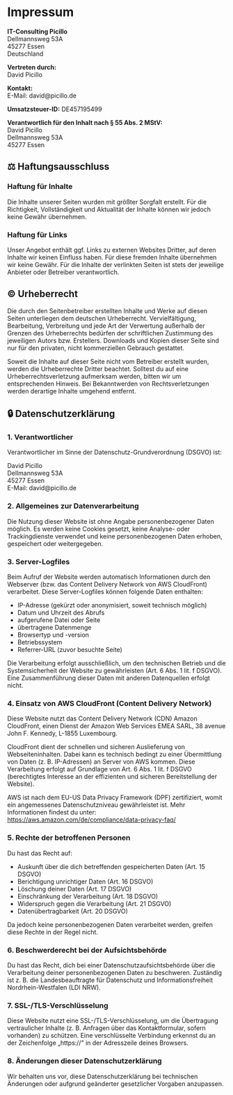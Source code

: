 ---
---

# Impressum

**IT-Consulting Picillo**  
Dellmannsweg 53A  
45277 Essen  
Deutschland

**Vertreten durch:**  
David Picillo

**Kontakt:**  
E-Mail: david\@picillo.de

**Umsatzsteuer-ID:** DE457195499

**Verantwortlich für den Inhalt nach § 55 Abs. 2 MStV:**  
David Picillo  
Dellmannsweg 53A  
45277 Essen

## ⚖️ Haftungsausschluss

### Haftung für Inhalte
Die Inhalte unserer Seiten wurden mit größter Sorgfalt erstellt. Für die Richtigkeit, Vollständigkeit und Aktualität der Inhalte können wir jedoch keine Gewähr übernehmen.

### Haftung für Links
Unser Angebot enthält ggf. Links zu externen Websites Dritter, auf deren Inhalte wir keinen Einfluss haben. Für diese fremden Inhalte übernehmen wir keine Gewähr. Für die Inhalte der verlinkten Seiten ist stets der jeweilige Anbieter oder Betreiber verantwortlich.

## © Urheberrecht

Die durch den Seitenbetreiber erstellten Inhalte und Werke auf diesen Seiten unterliegen dem deutschen Urheberrecht.
Vervielfältigung, Bearbeitung, Verbreitung und jede Art der Verwertung außerhalb der Grenzen des Urheberrechts bedürfen der schriftlichen Zustimmung des jeweiligen Autors bzw. Erstellers.
Downloads und Kopien dieser Seite sind nur für den privaten, nicht kommerziellen Gebrauch gestattet.

Soweit die Inhalte auf dieser Seite nicht vom Betreiber erstellt wurden, werden die Urheberrechte Dritter beachtet.
Solltest du auf eine Urheberrechtsverletzung aufmerksam werden, bitten wir um entsprechenden Hinweis. Bei Bekanntwerden von Rechtsverletzungen werden derartige Inhalte umgehend entfernt.

## 🔒 Datenschutzerklärung

### 1. Verantwortlicher

Verantwortlicher im Sinne der Datenschutz-Grundverordnung (DSGVO) ist:

David Picillo  
Dellmannsweg 53A  
45277 Essen  
E-Mail: david\@picillo.de

### 2. Allgemeines zur Datenverarbeitung

Die Nutzung dieser Website ist ohne Angabe personenbezogener Daten möglich.
Es werden keine Cookies gesetzt, keine Analyse- oder Trackingdienste verwendet und keine personenbezogenen Daten erhoben, gespeichert oder weitergegeben.

### 3. Server-Logfiles

Beim Aufruf der Website werden automatisch Informationen durch den Webserver (bzw. das Content Delivery Network von AWS CloudFront) verarbeitet.
Diese Server-Logfiles können folgende Daten enthalten:

- IP-Adresse (gekürzt oder anonymisiert, soweit technisch möglich)
- Datum und Uhrzeit des Abrufs
- aufgerufene Datei oder Seite
- übertragene Datenmenge
- Browsertyp und -version
- Betriebssystem
- Referrer-URL (zuvor besuchte Seite)

Die Verarbeitung erfolgt ausschließlich, um den technischen Betrieb und die Systemsicherheit der Website zu gewährleisten (Art. 6 Abs. 1 lit. f DSGVO).
Eine Zusammenführung dieser Daten mit anderen Datenquellen erfolgt nicht.

### 4. Einsatz von AWS CloudFront (Content Delivery Network)

Diese Website nutzt das Content Delivery Network (CDN) Amazon CloudFront, einen Dienst der
Amazon Web Services EMEA SARL, 38 avenue John F. Kennedy, L-1855 Luxembourg.

CloudFront dient der schnellen und sicheren Auslieferung von Webseiteninhalten.
Dabei kann es technisch bedingt zu einer Übermittlung von Daten (z. B. IP-Adressen) an Server von AWS kommen.
Diese Verarbeitung erfolgt auf Grundlage von Art. 6 Abs. 1 lit. f DSGVO (berechtigtes Interesse an der effizienten und sicheren Bereitstellung der Website).

AWS ist nach dem EU-US Data Privacy Framework (DPF) zertifiziert, womit ein angemessenes Datenschutzniveau gewährleistet ist.
Mehr Informationen findest du unter:
https://aws.amazon.com/de/compliance/data-privacy-faq/

### 5. Rechte der betroffenen Personen

Du hast das Recht auf:

- Auskunft über die dich betreffenden gespeicherten Daten (Art. 15 DSGVO)
- Berichtigung unrichtiger Daten (Art. 16 DSGVO)
- Löschung deiner Daten (Art. 17 DSGVO)
- Einschränkung der Verarbeitung (Art. 18 DSGVO)
- Widerspruch gegen die Verarbeitung (Art. 21 DSGVO)
- Datenübertragbarkeit (Art. 20 DSGVO)

Da jedoch keine personenbezogenen Daten verarbeitet werden, greifen diese Rechte in der Regel nicht.

### 6. Beschwerderecht bei der Aufsichtsbehörde

Du hast das Recht, dich bei einer Datenschutzaufsichtsbehörde über die Verarbeitung deiner personenbezogenen Daten zu beschweren.
Zuständig ist z. B. die Landesbeauftragte für Datenschutz und Informationsfreiheit Nordrhein-Westfalen (LDI NRW).

### 7. SSL-/TLS-Verschlüsselung

Diese Website nutzt eine SSL-/TLS-Verschlüsselung, um die Übertragung vertraulicher Inhalte (z. B. Anfragen über das Kontaktformular, sofern vorhanden) zu schützen. Eine verschlüsselte Verbindung erkennst du an der Zeichenfolge „https://" in der Adresszeile deines Browsers.

### 8. Änderungen dieser Datenschutzerklärung

Wir behalten uns vor, diese Datenschutzerklärung bei technischen Änderungen oder aufgrund geänderter gesetzlicher Vorgaben anzupassen.